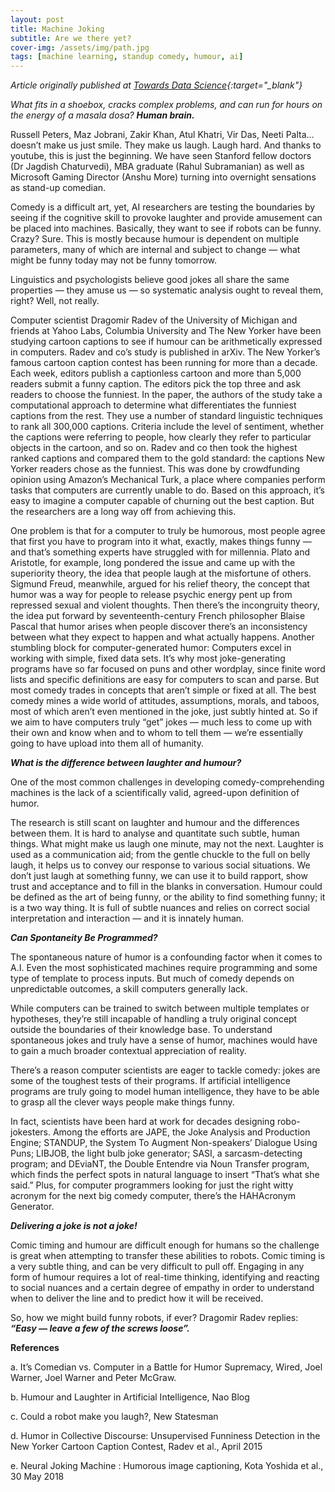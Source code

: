```yaml
---
layout: post
title: Machine Joking
subtitle: Are we there yet?
cover-img: /assets/img/path.jpg
tags: [machine learning, standup comedy, humour, ai]
---
```


*Article originally published at [Towards Data Science](https://towardsdatascience.com/machine-joking-are-we-there-yet-1d3db78b6d61){:target="_blank"}*

*What fits in a shoebox, cracks complex problems, and can run for hours on the energy of a masala dosa?*
***Human brain.***

Russell Peters, Maz Jobrani, Zakir Khan, Atul Khatri, Vir Das, Neeti Palta…doesn’t make us just smile. They make us laugh. Laugh hard. And thanks to youtube, this is just the beginning. We have seen Stanford fellow doctors (Dr Jagdish Chaturvedi), MBA graduate (Rahul Subramanian) as well as Microsoft Gaming Director (Anshu More) turning into overnight sensations as stand-up comedian.

Comedy is a difficult art, yet, AI researchers are testing the boundaries by seeing if the cognitive skill to provoke laughter and provide amusement can be placed into machines. Basically, they want to see if robots can be funny. Crazy? Sure. This is mostly because humour is dependent on multiple parameters, many of which are internal and subject to change — what might be funny today may not be funny tomorrow.

Linguistics and psychologists believe good jokes all share the same properties — they amuse us — so systematic analysis ought to reveal them, right? Well, not really.

Computer scientist Dragomir Radev of the University of Michigan and friends at Yahoo Labs, Columbia University and The New Yorker have been studying cartoon captions to see if humour can be arithmetically expressed in computers. Radev and co’s study is published in arXiv. The New Yorker’s famous cartoon caption contest has been running for more than a decade. Each week, editors publish a captionless cartoon and more than 5,000 readers submit a funny caption. The editors pick the top three and ask readers to choose the funniest.
In the paper, the authors of the study take a computational approach to determine what differentiates the funniest captions from the rest. They use a number of standard linguistic techniques to rank all 300,000 captions. Criteria include the level of sentiment, whether the captions were referring to people, how clearly they refer to particular objects in the cartoon, and so on. Radev and co then took the highest ranked captions and compared them to the gold standard: the captions New Yorker readers chose as the funniest. This was done by crowdfunding opinion using Amazon’s Mechanical Turk, a place where companies perform tasks that computers are currently unable to do. Based on this approach, it’s easy to imagine a computer capable of churning out the best caption. But the researchers are a long way off from achieving this.

One problem is that for a computer to truly be humorous, most people agree that first you have to program into it what, exactly, makes things funny — and that’s something experts have struggled with for millennia. Plato and Aristotle, for example, long pondered the issue and came up with the superiority theory, the idea that people laugh at the misfortune of others. Sigmund Freud, meanwhile, argued for his relief theory, the concept that humor was a way for people to release psychic energy pent up from repressed sexual and violent thoughts. Then there’s the incongruity theory, the idea put forward by seventeenth-century French philosopher Blaise Pascal that humor arises when people discover there’s an inconsistency between what they expect to happen and what actually happens.
Another stumbling block for computer-generated humor: Computers excel in working with simple, fixed data sets. It’s why most joke-generating programs have so far focused on puns and other wordplay, since finite word lists and specific definitions are easy for computers to scan and parse. But most comedy trades in concepts that aren’t simple or fixed at all. The best comedy mines a wide world of attitudes, assumptions, morals, and taboos, most of which aren’t even mentioned in the joke, just subtly hinted at. So if we aim to have computers truly “get” jokes — much less to come up with their own and know when and to whom to tell them — we’re essentially going to have upload into them all of humanity.

***What is the difference between laughter and humour?***

One of the most common challenges in developing comedy-comprehending machines is the lack of a scientifically valid, agreed-upon definition of humor.

The research is still scant on laughter and humour and the differences between them. It is hard to analyse and quantitate such subtle, human things. What might make us laugh one minute, may not the next. Laughter is used as a communication aid; from the gentle chuckle to the full on belly laugh, it helps us to convey our response to various social situations. We don’t just laugh at something funny, we can use it to build rapport, show trust and acceptance and to fill in the blanks in conversation. Humour could be defined as the art of being funny, or the ability to find something funny; it is a two way thing. It is full of subtle nuances and relies on correct social interpretation and interaction — and it is innately human.

***Can Spontaneity Be Programmed?***

The spontaneous nature of humor is a confounding factor when it comes to A.I. Even the most sophisticated machines require programming and some type of template to process inputs. But much of comedy depends on unpredictable outcomes, a skill computers generally lack.

While computers can be trained to switch between multiple templates or hypotheses, they’re still incapable of handling a truly original concept outside the boundaries of their knowledge base. To understand spontaneous jokes and truly have a sense of humor, machines would have to gain a much broader contextual appreciation of reality.

There’s a reason computer scientists are eager to tackle comedy: jokes are some of the toughest tests of their programs. If artificial intelligence programs are truly going to model human intelligence, they have to be able to grasp all the clever ways people make things funny.

In fact, scientists have been hard at work for decades designing robo-jokesters. Among the efforts are JAPE, the Joke Analysis and Production Engine; STANDUP, the System To Augment Non-speakers’ Dialogue Using Puns; LIBJOB, the light bulb joke generator; SASI, a sarcasm-detecting program; and DEviaNT, the Double Entendre via Noun Transfer program, which finds the perfect spots in natural language to insert “That’s what she said.” Plus, for computer programmers looking for just the right witty acronym for the next big comedy computer, there’s the HAHAcronym Generator.

***Delivering a joke is not a joke!***

Comic timing and humour are difficult enough for humans so the challenge is great when attempting to transfer these abilities to robots. Comic timing is a very subtle thing, and can be very difficult to pull off. Engaging in any form of humour requires a lot of real-time thinking, identifying and reacting to social nuances and a certain degree of empathy in order to understand when to deliver the line and to predict how it will be received.

So, how we might build funny robots, if ever?
Dragomir Radev replies: ***“Easy — leave a few of the screws loose”.***

**References**

a. It’s Comedian vs. Computer in a Battle for Humor Supremacy, Wired, Joel Warner, Joel Warner and Peter McGraw.

b. Humour and Laughter in Artificial Intelligence, Nao Blog

c. Could a robot make you laugh?, New Statesman

d. Humor in Collective Discourse: Unsupervised Funniness Detection in the New Yorker Cartoon Caption Contest, Radev et al., April 2015

e. Neural Joking Machine : Humorous image captioning, Kota Yoshida et al., 30 May 2018
